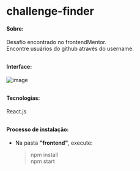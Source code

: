 # challenge-finder

#### Sobre: 
Desafio encontrado no frontendMentor. <br />
Encontre usuários do github através do username.

##

#### Interface:

![image](https://user-images.githubusercontent.com/66935004/149644458-badda0dd-403e-46da-a131-7b0f73afbdfd.png)

##

#### Tecnologias:
React.js

##

#### Processo de instalação:

- Na pasta <strong>"frontend"</strong>, execute:

  > npm install <br />
  > npm start

